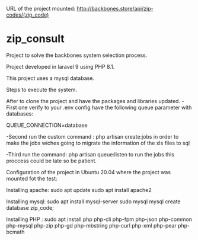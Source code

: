 URL of the project mounted: http://backbones.store/api/zip-codes/(zip_code)

# zip_consult
Project to solve the backbones system selection process.

Project developed in laravel 9 using PHP 8.1.

This project uses a mysql database.

Steps to execute the system.

After to clone the project and have the packages and libraries updated.
-First one verify to your .env config have the following queue parameter with databases:

QUEUE_CONNECTION=database

-Second run the custom command  : php artisan create:jobs in order to make the jobs wiches going to migrate the information of the xls files to sql

-Third run the command: php artisan queue:listen  to run the jobs this proccess could be late so be patient.

Configuration of the project in Ubuntu 20.04 where the project was mounted fot the test: 

Installing apache:
sudo apt update
sudo apt install apache2

Installing mysql:
sudo apt install mysql-server
sudo mysql
mysql create database zip_code;

Installing PHP :
sudo apt install php php-cli php-fpm php-json php-common php-mysql php-zip php-gd php-mbstring php-curl php-xml php-pear php-bcmath


 
